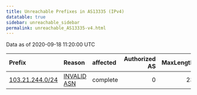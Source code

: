 ```yaml
---
title: Unreachable Prefixes in AS13335 (IPv4)
datatable: true
sidebar: unreachable_sidebar
permalink: unreachable_AS13335-v4.html
---
```


Data as of 2020-09-18 11:20:00 UTC


<div class="datatable-begin"></div>

| Prefix                                                   | Reason                                                                                                 | affected   |   Authorized AS |   MaxLength | Anchor                                       |   unreachable /24s |
|:---------------------------------------------------------|:-------------------------------------------------------------------------------------------------------|:-----------|----------------:|------------:|:---------------------------------------------|-------------------:|
| [103.21.244.0/24](https://stat.ripe.net/103.21.244.0/24) | [INVALID ASN](https://rpki-validator.ripe.net/announcement-preview?asn=AS13335&prefix=103.21.244.0/24) | complete   |               0 |          23 | [APNIC](unreachable_APNIC_RPKI_Root-v4.html) |                  1 |

<div class="datatable-end"></div>